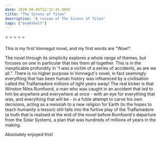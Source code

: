 ```yaml
---    
date: 2020-08-05T12:32:45.000Z
title: "The Sirens of Titan"
description: "A review of The Sirens of Titan"
tags: ["bookshelf"]
---   
```

⭐ ⭐ ⭐ ⭐ ⭐ 

This is my first Vonnegut novel, and my first words are "Wow!". 

The novel through its simplicity explores a whole range of themes, but focuses on one in particular that ties them all together. This is in the inexplicable profundity in “I was a victim of a series of accidents, as are we all.”.  There is no higher purpose in Vonnegut's novel, in fact seemingly everything that has been human history was influenced by a civilisation called the Tralfamadore millions of light years away! The real kicker is that Winston Niles Rumfoord, a man who was caught in an accident that led to him be anywhere and everywhere at once - with an eye for everything that was, and everything that will be - in a futile attempt to carve his own decisions, acting as a messiah to a new religion for Earth (in the hopes to teach humanity a lesson) still falls into the furtive play of the Tralfamadore (a truth that is realised at the end of the novel before Rumfoord's departure from the Solar System), a plan that was hundreds of millions of years in the making. 

Absolutely enjoyed this!